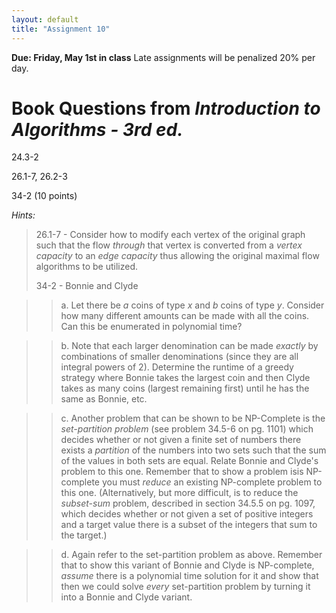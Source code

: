 ```yaml
---
layout: default
title: "Assignment 10"
---
```


**Due: Friday, May 1st in class** Late assignments will be penalized 20% per day.

Book Questions from *Introduction to Algorithms - 3rd ed.*
==========================================================

24.3-2

26.1-7, 26.2-3

34-2 (10 points)

*Hints:*

> 26.1-7 - Consider how to modify each vertex of the original graph such that the flow *through* that vertex is converted from a *vertex capacity* to an *edge capacity* thus allowing the original maximal flow algorithms to be utilized.
>
> 34-2 - Bonnie and Clyde
	
> > a. Let there be *a* coins of type *x* and *b* coins of type *y*. Consider how many different amounts can be made with all the coins. Can this be enumerated in polynomial time?
		
> > b. Note that each larger denomination can be made *exactly* by combinations of smaller denominations (since they are all integral powers of 2). Determine the runtime of a greedy strategy where Bonnie takes the largest coin and then Clyde takes as many coins (largest remaining first) until he has the same as Bonnie, etc.
		
> > c. Another problem that can be shown to be NP-Complete is the *set-partition problem* (see problem 34.5-6 on pg. 1101) which decides whether or not given a finite set of numbers there exists a *partition* of the numbers into two sets such that the sum of the values in both sets are equal. Relate Bonnie and Clyde's problem to this one. Remember that to show a problem isis NP-complete you must *reduce* an existing NP-complete problem to this one. (Alternatively, but more difficult, is to reduce the *subset-sum* problem, described in section 34.5.5 on pg. 1097, which decides whether or not given a set of positive integers and a target value there is a subset of the integers that sum to the target.)
		
> > d. Again refer to the set-partition problem as above. Remember that to show this variant of Bonnie and Clyde is NP-complete, *assume* there is a polynomial time solution for it and show that then we could solve *every* set-partition problem by turning it into a Bonnie and Clyde variant.

